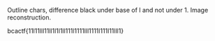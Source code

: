 Outline chars, difference black under base of l and not under 1. Image reconstruction.

bcactf{11l11lll11ll1l1l1ll111l1111lll1111l111l11lll1}
